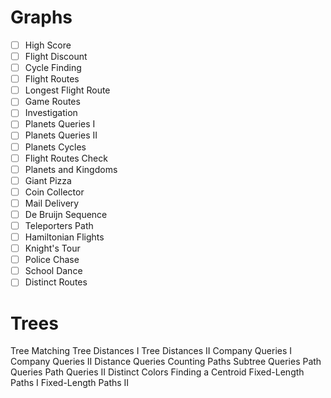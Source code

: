 # Graphs

- [ ] High Score
- [ ] Flight Discount
- [ ] Cycle Finding
- [ ] Flight Routes
- [ ] Longest Flight Route
- [ ] Game Routes
- [ ] Investigation
- [ ] Planets Queries I
- [ ] Planets Queries II
- [ ] Planets Cycles
- [ ] Flight Routes Check
- [ ] Planets and Kingdoms
- [ ] Giant Pizza
- [ ] Coin Collector
- [ ] Mail Delivery
- [ ] De Bruijn Sequence
- [ ] Teleporters Path
- [ ] Hamiltonian Flights
- [ ] Knight's Tour
- [ ] Police Chase
- [ ] School Dance
- [ ] Distinct Routes

# Trees

Tree Matching
Tree Distances I
Tree Distances II
Company Queries I
Company Queries II
Distance Queries
Counting Paths
Subtree Queries
Path Queries
Path Queries II
Distinct Colors
Finding a Centroid
Fixed-Length Paths I
Fixed-Length Paths II
